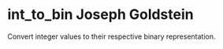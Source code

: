 int_to_bin
Joseph Goldstein
==========

Convert integer values to their respective binary representation.

